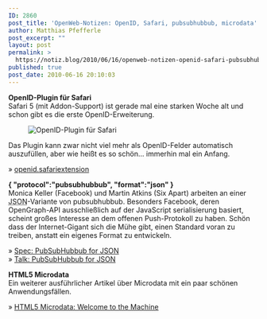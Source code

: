 ```yaml
---
ID: 2860
post_title: 'OpenWeb-Notizen: OpenID, Safari, pubsubhubbub, microdata'
author: Matthias Pfefferle
post_excerpt: ""
layout: post
permalink: >
  https://notiz.blog/2010/06/16/openweb-notizen-openid-safari-pubsubhubbub-microdata/
published: true
post_date: 2010-06-16 20:10:03
---
```

<!-- wp:paragraph -->
<p><strong>OpenID-Plugin für Safari</strong><br/> Safari 5 (mit Addon-Support) ist gerade mal eine starken Woche alt und schon gibt es die erste OpenID-Erweiterung.</p>
<!-- /wp:paragraph -->

<!-- wp:image {"id":2866,"align":"center"} -->
<figure class="wp-block-image aligncenter"><img src="https://notiz.blog/wp-content/uploads/2010/06/openid-plugin-safari.jpg" alt="OpenID-Plugin für Safari" class="wp-image-2866" /></figure>
<!-- /wp:image -->

<!-- wp:paragraph -->
<p>Das Plugin kann zwar nicht viel mehr als OpenID-Felder automatisch auszufüllen, aber wie heißt es so schön... immerhin mal ein Anfang.</p>
<!-- /wp:paragraph -->

<!-- wp:paragraph -->
<p>» <a href="http://github.com/josh/openid.safariextension">openid.safariextension</a></p>
<!-- /wp:paragraph -->

<!-- wp:paragraph -->
<p><strong>{ "protocol":"pubsubhubbub", "format":"json" }</strong><br/> Monica Keller (Facebook) und Martin Atkins (Six Apart) arbeiten an einer <abbr title="JavaScript Object Notation">JSON</abbr>-Variante von pubsubhubbub. Besonders Facebook, deren OpenGraph-API ausschließlich auf der JavaScript serialisierung basiert, scheint großes Interesse an dem offenen Push-Protokoll zu haben. Schön dass der Internet-Gigant sich die Mühe gibt, einen Standard voran zu treiben, anstatt ein eigenes Format zu entwickeln.</p>
<!-- /wp:paragraph -->

<!-- wp:paragraph -->
<p>» <a href="http://martin.atkins.me.uk/specs/pubsubhubbub-json">Spec: PubSubHubbub for JSON</a><br/> » <a href="http://groups.google.com/group/pubsubhubbub/browse_thread/thread/3fcadeef1683f563">Talk: PubSubHubbub for JSON</a></p>
<!-- /wp:paragraph -->

<!-- wp:paragraph -->
<p><strong>HTML5 Microdata</strong><br/> Ein weiterer ausführlicher Artikel über Microdata mit ein paar schönen Anwendungsfällen.</p>
<!-- /wp:paragraph -->

<!-- wp:paragraph -->
<p>» <a href="http://net.tutsplus.com/tutorials/html-css-techniques/html5-microdata-welcome-to-the-machine/">HTML5 Microdata: Welcome to the Machine</a></p>
<!-- /wp:paragraph -->